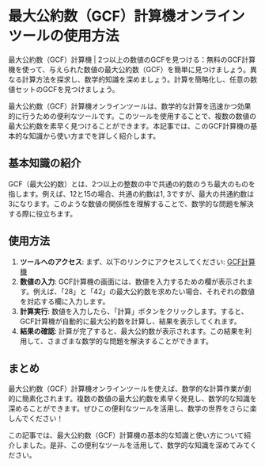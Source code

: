 最大公約数（GCF）計算機オンラインツールの使用方法
==========================

最大公約数（GCF）計算機 | 2つ以上の数値のGCFを見つける：無料のGCF計算機を使って、与えられた数値の最大公約数（GCF）を簡単に見つけましょう。異なる計算方法を探求し、数学的知識を深めましょう。計算を簡略化し、任意の数値セットのGCFを見つけましょう。

最大公約数（GCF）計算機オンラインツールは、数学的な計算を迅速かつ効果的に行うための便利なツールです。このツールを使用することで、複数の数値の最大公約数を素早く見つけることができます。本記事では、このGCF計算機の基本的な知識から使い方までを詳しく紹介します。

基本知識の紹介
-------

GCF（最大公約数）とは、2つ以上の整数の中で共通の約数のうち最大のものを指します。例えば、12と15の場合、共通の約数は1, 3ですが、最大の共通約数は3になります。このような数値の関係性を理解することで、数学的な問題を解決する際に役立ちます。

使用方法
----

1. **ツールへのアクセス**: まず、以下のリンクにアクセスしてください: [GCF計算機](https://www.onlinecalculatorsfree.com/ja/math/gcf-calculator.html)
2. **数値の入力**: GCF計算機の画面には、数値を入力するための欄が表示されます。例えば、「28」と「42」の最大公約数を求めたい場合、それぞれの数値を対応する欄に入力します。
3. **計算実行**: 数値を入力したら、「計算」ボタンをクリックします。すると、GCF計算機が自動的に最大公約数を計算し、結果を表示してくれます。
4. **結果の確認**: 計算が完了すると、最大公約数が表示されます。この結果を利用して、さまざまな数学的な問題を解決することができます。

まとめ
---

最大公約数（GCF）計算機オンラインツールを使えば、数学的な計算作業が劇的に簡素化されます。複数の数値の最大公約数を素早く発見し、数学的な知識を深めることができます。ぜひこの便利なツールを活用し、数学の世界をさらに楽しんでください！

この記事では、最大公約数（GCF）計算機の基本的な知識と使い方について紹介しました。是非、この便利なツールを活用して、数学的な知識を深めてみてください。